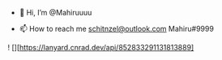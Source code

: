 - 👋 Hi, I’m @Mahiruuuu

- 📫 How to reach me schitnzel@outlook.com Mahiru#9999


! [][https://lanyard.cnrad.dev/api/852833291131813889]
